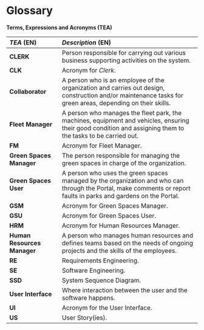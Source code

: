 # Glossary

**Terms, Expressions and Acronyms (TEA)**


| **_TEA_** (EN)              | **_Description_** (EN)                                                                                                                                            |                                       
|:----------------------------|:------------------------------------------------------------------------------------------------------------------------------------------------------------------|
| **CLERK**                   | Person responsible for carrying out various business supporting activities on the system.                                                                         |
| **CLK**                     | Acronym for _Clerk_.                                                                                                                                              |
| **Collaborator**            | A person who is an employee of the organization and carries out design, construction and/or maintenance tasks for green areas, depending on their skills.         |
| **Fleet Manager**           | A person who manages the fleet park, the machines, equipment and vehicles, ensuring their good condition and assigning them to the tasks to be carried out.       |
| **FM**                      | Acronym for Fleet Manager.                                                                                                                                        |
| **Green Spaces Manager**    | The person responsible for managing the green spaces in charge of the organization.                                                                               |
| **Green Spaces User**       | A person who uses the green spaces managed by the organization and who can through the Portal, make comments or report faults in parks and gardens on the Portal. |
| **GSM**                     | Acronym for Green Spaces Manager.                                                                                                                                 |
| **GSU**                     | Acronym for Green Spaces User.                                                                                                                                    |
| **HRM**                     | Acronym for Human Resources Manager.                                                                                                                              |
| **Human Resources Manager** | A person who manages human resources and defines teams based on the needs of ongoing projects and the skills of the employees.                                    |
| **RE**                      | Requirements Engineering.                                                                                                                                         |
| **SE**                      | Software Engineering.                                                                                                                                             |
| **SSD**                     | System Sequence Diagram.                                                                                                                                          |
| **User Interface**          | Where interaction between the user and the software happens.                                                                                                      |
| **UI**                      | Acronym for the User Interface.                                                                                                                                   |
| **US**                      | User Story(ies).                                                                                                                                                  |
  







